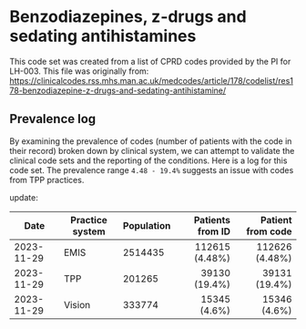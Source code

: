 # Benzodiazepines, z-drugs and sedating antihistamines

This code set was created from a list of CPRD codes provided by the PI for LH-003. This file was originally from: https://clinicalcodes.rss.mhs.man.ac.uk/medcodes/article/178/codelist/res178-benzodiazepine-z-drugs-and-sedating-antihistamine/


## Prevalence log

By examining the prevalence of codes (number of patients with the code in their record) broken down by clinical system, we can attempt to validate the clinical code sets and the reporting of the conditions. Here is a log for this code set. The prevalence range `4.48 - 19.4%` suggests an issue with codes from TPP practices.

update:

| Date       | Practice system | Population | Patients from ID | Patient from code |
| ---------- | --------------- | ---------- | ---------------: | ----------------: |
| 2023-11-29 | EMIS | 2514435 | 112615 (4.48%) | 112626 (4.48%) | 
| 2023-11-29 | TPP | 201265 | 39130 (19.4%) | 39131 (19.4%) | 
| 2023-11-29 | Vision | 333774 | 15345 (4.6%) | 15346 (4.6%) | 